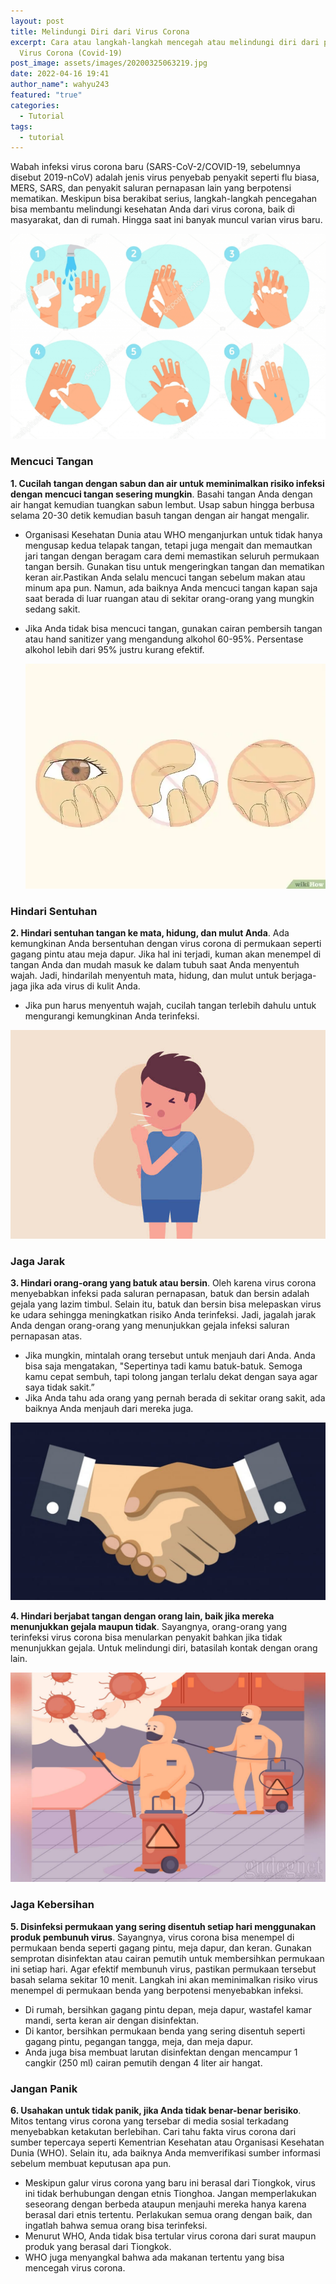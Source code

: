 ```yaml
---
layout: post
title: Melindungi Diri dari Virus Corona
excerpt: Cara atau langkah-langkah mencegah atau melindungi diri dari paparan
  Virus Corona (Covid-19)
post_image: assets/images/20200325063219.jpg
date: 2022-04-16 19:41
author_name": wahyu243
featured: "true"
categories:
  - Tutorial
tags:
  - tutorial
---
```


Wabah infeksi virus corona baru (SARS-CoV-2/COVID-19, sebelumnya disebut 2019-nCoV) adalah jenis virus penyebab penyakit seperti flu biasa, MERS, SARS, dan penyakit saluran pernapasan lain yang berpotensi mematikan. Meskipun bisa berakibat serius, langkah-langkah pencegahan bisa membantu melindungi kesehatan Anda dari virus corona, baik di masyarakat, dan di rumah. Hingga saat ini banyak muncul varian virus baru.

![Mencuci tangan dengan sabun](/assets/images/galuh-ilustrasi-mencuci-tangan-berita1.png "Mencuci tangan dengan sabun")

### Mencuci Tangan
**1. Cucilah tangan dengan sabun dan air untuk meminimalkan risiko infeksi dengan mencuci tangan sesering mungkin**. Basahi tangan Anda dengan air hangat kemudian tuangkan sabun lembut. Usap sabun hingga berbusa selama 20-30 detik kemudian basuh tangan dengan air hangat mengalir.  

* Organisasi Kesehatan Dunia atau WHO menganjurkan untuk tidak hanya mengusap kedua telapak tangan, tetapi juga mengait dan memautkan jari tangan dengan beragam cara demi memastikan seluruh permukaan tangan bersih. Gunakan tisu untuk mengeringkan tangan dan mematikan keran air.Pastikan Anda selalu mencuci tangan sebelum makan atau minum apa pun. Namun, ada baiknya Anda mencuci tangan kapan saja saat berada di luar ruangan atau di sekitar orang-orang yang mungkin sedang sakit.
* Jika Anda tidak bisa mencuci tangan, gunakan cairan pembersih tangan atau hand sanitizer yang mengandung alkohol 60-95%. Persentase alkohol lebih dari 95% justru kurang efektif.

  ![Jauhkan tangan dari mata hidung dan mulut](/assets/images/v4-728px-prevent-coronavirus-step-2-version-2.jpg.jpg "Jauhkan tangan dari mata hidung dan mulut")

### Hindari Sentuhan
**2. Hindari sentuhan tangan ke mata, hidung, dan mulut Anda**. Ada kemungkinan Anda bersentuhan dengan virus corona di permukaan seperti gagang pintu atau meja dapur. Jika hal ini terjadi, kuman akan menempel di tangan Anda dan mudah masuk ke dalam tubuh saat Anda menyentuh wajah. Jadi, hindarilah menyentuh mata, hidung, dan mulut untuk berjaga-jaga jika ada virus di kulit Anda. 

* Jika pun harus menyentuh wajah, cucilah tangan terlebih dahulu untuk mengurangi kemungkinan Anda terinfeksi.

![Hindari orang-orang yang batuk atau bersin](/assets/images/hindari-batuk.jpg "Hindari orang-orang yang batuk atau bersin")

### Jaga Jarak
**3. Hindari orang-orang yang batuk atau bersin**. Oleh karena virus corona menyebabkan infeksi pada saluran pernapasan, batuk dan bersin adalah gejala yang lazim timbul. Selain itu, batuk dan bersin bisa melepaskan virus ke udara sehingga meningkatkan risiko Anda terinfeksi. Jadi, jagalah jarak Anda dengan orang-orang yang menunjukkan gejala infeksi saluran pernapasan atas. 

* Jika mungkin, mintalah orang tersebut untuk menjauh dari Anda. Anda bisa saja mengatakan, "Sepertinya tadi kamu batuk-batuk. Semoga kamu cepat sembuh, tapi tolong jangan terlalu dekat dengan saya agar saya tidak sakit.”
* Jika Anda tahu ada orang yang pernah berada di sekitar orang sakit, ada baiknya Anda menjauh dari mereka juga.

![Hindari berjabat tangan dengan orang lain](/assets/images/jabat-tangan-1.jpg "Hindari berjabat tangan dengan orang lain")

**4. Hindari berjabat tangan dengan orang lain, baik jika mereka menunjukkan gejala maupun tidak**. Sayangnya, orang-orang yang terinfeksi virus corona bisa menularkan penyakit bahkan jika tidak menunjukkan gejala. Untuk melindungi diri, batasilah kontak dengan orang lain.  

![Disinfeksi permukaan yang sering disentuh](/assets/images/20200325063219.jpg "Disinfeksi permukaan yang sering disentuh")

### Jaga Kebersihan
**5. Disinfeksi permukaan yang sering disentuh setiap hari menggunakan produk pembunuh virus**. Sayangnya, virus corona bisa menempel di permukaan benda seperti gagang pintu, meja dapur, dan keran. Gunakan semprotan disinfektan atau cairan pemutih untuk membersihkan permukaan ini setiap hari. Agar efektif membunuh virus, pastikan permukaan tersebut basah selama sekitar 10 menit. Langkah ini akan meminimalkan risiko virus menempel di permukaan benda yang berpotensi menyebabkan infeksi.

* Di rumah, bersihkan gagang pintu depan, meja dapur, wastafel kamar mandi, serta keran air dengan disinfektan.
* Di kantor, bersihkan permukaan benda yang sering disentuh seperti gagang pintu, pegangan tangga, meja, dan meja dapur.
* Anda juga bisa membuat larutan disinfektan dengan mencampur 1 cangkir (250 ml) cairan pemutih dengan 4 liter air hangat.

### Jangan Panik
**6. Usahakan untuk tidak panik, jika Anda tidak benar-benar berisiko**. Mitos tentang virus corona yang tersebar di media sosial terkadang menyebabkan ketakutan berlebihan. Cari tahu fakta virus corona dari sumber tepercaya seperti Kementrian Kesehatan atau Organisasi Kesehatan Dunia (WHO). Selain itu, ada baiknya Anda memverifikasi sumber informasi sebelum membuat keputusan apa pun. 

* Meskipun galur virus corona yang baru ini berasal dari Tiongkok, virus ini tidak berhubungan dengan etnis Tionghoa. Jangan memperlakukan seseorang dengan berbeda ataupun menjauhi mereka hanya karena berasal dari etnis tertentu. Perlakukan semua orang dengan baik, dan ingatlah bahwa semua orang bisa terinfeksi.
* Menurut WHO, Anda tidak bisa tertular virus corona dari surat maupun produk yang berasal dari Tiongkok.
* WHO juga menyangkal bahwa ada makanan tertentu yang bisa mencegah virus corona.